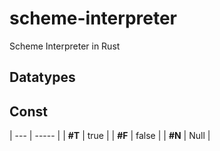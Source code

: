 # scheme-interpreter

Scheme Interpreter in Rust

## Datatypes

## Const

| --- | ----- |
| **#T** | true |
| **#F** | false |
| **#N** | Null |

